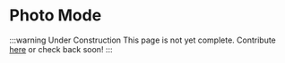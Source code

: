 # Photo Mode

:::warning Under Construction
This page is not yet complete. Contribute [here](https://github.com/creacher4/assetto-corsa-arc) or check back soon!
:::
